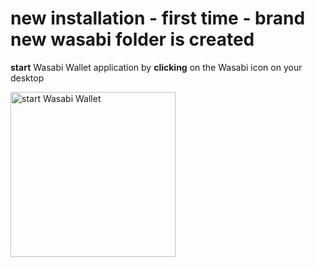 # new installation - first time - brand new wasabi folder is created

**start** Wasabi Wallet application by **clicking** on the Wasabi icon on your desktop

<img width="264" alt="start Wasabi Wallet" src="https://user-images.githubusercontent.com/123734066/223720086-19191eed-fe64-4d44-9b93-a78391f9d180.png">
